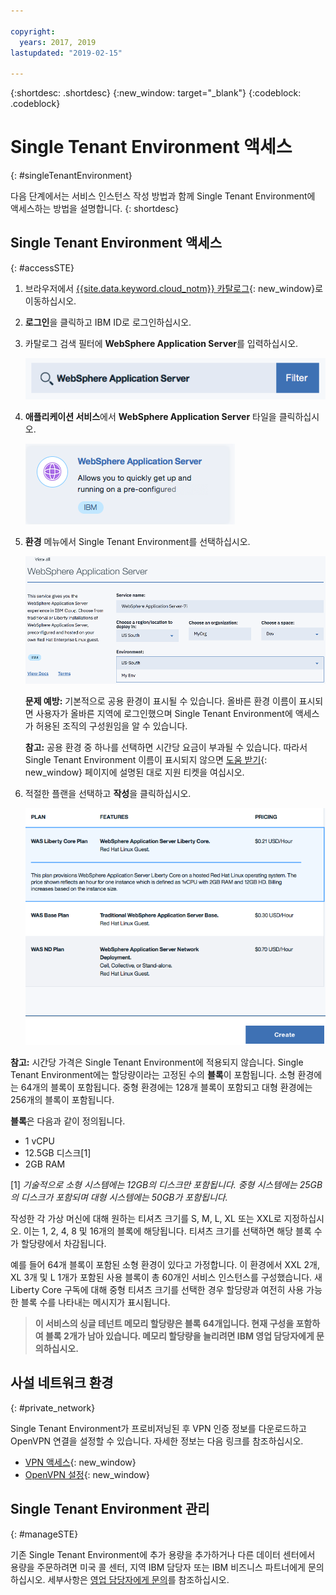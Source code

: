 ```yaml
---

copyright:
  years: 2017, 2019
lastupdated: "2019-02-15"

---
```


{:shortdesc: .shortdesc}
{:new_window: target="_blank"}
{:codeblock: .codeblock}

# Single Tenant Environment 액세스
{: #singleTenantEnvironment}


다음 단계에서는 서비스 인스턴스 작성 방법과 함께 Single Tenant Environment에 액세스하는 방법을 설명합니다.
{: shortdesc}


## Single Tenant Environment 액세스
{: #accessSTE}

1. 브라우저에서 [{{site.data.keyword.cloud_notm}} 카탈로그](https://{DomainName}/catalog/){: new_window}로 이동하십시오.

2. **로그인**을 클릭하고 IBM ID로 로그인하십시오.

6. 카탈로그 검색 필터에 **WebSphere Application Server**를 입력하십시오.

    ![검색 필터](images/filter.png)

7. **애플리케이션 서비스**에서 **WebSphere Application Server** 타일을 클릭하십시오.

    ![WebSphere Application Server 타일](images/iconWAS.png)

8. **환경** 메뉴에서 Single Tenant Environment를 선택하십시오.

    ![Single Tenant Environment 이름](images/environmentSTE.png)

    **문제 예방:** 기본적으로 공용 환경이 표시될 수 있습니다. 올바른 환경 이름이 표시되면 사용자가 올바른 지역에 로그인했으며 Single Tenant Environment에 액세스가 허용된 조직의 구성원임을 알 수 있습니다.

    **참고:** 공용 환경 중 하나를 선택하면 시간당 요금이 부과될 수 있습니다. 따라서 Single Tenant Environment 이름이 표시되지 않으면 [도움 받기](/docs/services/ApplicationServeronCloud?topic=wasaas-reporting_issues#reporting_issues){: new_window} 페이지에 설명된 대로 지원 티켓을 여십시오.

9. 적절한 플랜을 선택하고 **작성**을 클릭하십시오.

    ![플랜 선택 및 서비스 작성](images/createSTE.png)


**참고:** 시간당 가격은 Single Tenant Environment에 적용되지 않습니다. Single Tenant Environment에는 할당량이라는 고정된 수의 **블록**이 포함됩니다. 소형 환경에는 64개의 블록이 포함됩니다. 중형 환경에는 128개 블록이 포함되고 대형 환경에는 256개의 블록이 포함됩니다.

**블록**은 다음과 같이 정의됩니다.
  * 1 vCPU
  * 12.5GB 디스크[1]
  * 2GB RAM

[1] *기술적으로 소형 시스템에는 12GB의 디스크만 포함됩니다. 중형 시스템에는 25GB의 디스크가 포함되며 대형 시스템에는 50GB가 포함됩니다.*

작성한 각 가상 머신에 대해 원하는 티셔츠 크기를 S, M, L, XL 또는 XXL로 지정하십시오. 이는 1, 2, 4, 8 및 16개의 블록에 해당됩니다. 티셔츠 크기를 선택하면 해당 블록 수가 할당량에서 차감됩니다.

예를 들어 64개 블록이 포함된 소형 환경이 있다고 가정합니다. 이 환경에서 XXL 2개, XL 3개 및 L 1개가 포함된 사용 블록이 총 60개인 서비스 인스턴스를 구성했습니다. 새 Liberty Core 구독에 대해 중형 티셔츠 크기를 선택한 경우 할당량과 여전히 사용 가능한 블록 수를 나타내는 메시지가 표시됩니다.

> **이 서비스의 싱글 테넌트 메모리 할당량은 블록 64개입니다. 현재 구성을 포함하여 블록 2개가 남아 있습니다. 메모리 할당량을 늘리려면 IBM 영업 담당자에게 문의하십시오.**


## 사설 네트워크 환경
{: #private_network}

Single Tenant Environment가 프로비저닝된 후 VPN 인증 정보를 다운로드하고 OpenVPN 연결을 설정할 수 있습니다. 자세한 정보는 다음 링크를 참조하십시오.

* [VPN 액세스](/docs/services/ApplicationServeronCloud?topic=wasaas-networkEnvironment#vpnAccess){: new_window}
* [OpenVPN 설정](/docs/services/ApplicationServeronCloud?topic=wasaas-system_access#setup_openvpn){: new_window}

## Single Tenant Environment 관리
{: #manageSTE}

기존 Single Tenant Environment에 추가 용량을 추가하거나 다른 데이터 센터에서 용량을 주문하려면 미국 콜 센터, 지역 IBM 담당자 또는 IBM 비즈니스 파트너에게 문의하십시오. 세부사항은 [영업 담당자에게 문의](/docs/services/ApplicationServeronCloud?topic=wasaas-reporting_issues#contacting-sales)를 참조하십시오.

